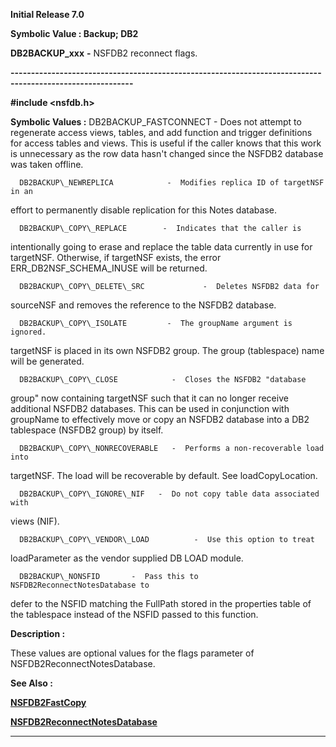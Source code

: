 




<!--
 /\* Font Definitions \*/
 @font-face
 {font-family:Helv;
 panose-1:2 11 6 4 2 2 2 3 2 4;}
@font-face
 {font-family:"Cambria Math";
 panose-1:2 4 5 3 5 4 6 3 2 4;}
 /\* Style Definitions \*/
 p.MsoNormal, li.MsoNormal, div.MsoNormal
 {margin-top:0cm;
 margin-right:0cm;
 margin-bottom:8.0pt;
 margin-left:0cm;
 line-height:107%;
 font-size:11.0pt;
 font-family:"Calibri",sans-serif;}
.MsoChpDefault
 {font-size:11.0pt;}
.MsoPapDefault
 {margin-bottom:8.0pt;
 line-height:107%;}
 /\* Page Definitions \*/
 @page WordSection1
 {size:612.0pt 792.0pt;
 margin:72.0pt 72.0pt 72.0pt 72.0pt;}
div.WordSection1
 {page:WordSection1;}
-->




**Initial Release 7.0**



**Symbolic Value : Backup; DB2**



**DB2BACKUP\_xxx** **-** NSFDB2
reconnect flags.


**----------------------------------------------------------------------------------------------------------**



**#include <nsfdb.h>**


 **Symbolic Values :**      DB2BACKUP\_FASTCONNECT         -  Does not attempt to
regenerate access views, tables, and add function and trigger definitions for
access tables and views. This is useful if the caller knows that this work is
unnecessary as the row data hasn't changed since the NSFDB2 database was taken
offline.  

  

      DB2BACKUP\_NEWREPLICA            -  Modifies replica ID of targetNSF in an
effort to permanently disable replication for this Notes database.  

  

      DB2BACKUP\_COPY\_REPLACE        -  Indicates that the caller is
intentionally going to erase and replace the table data currently in use for
targetNSF. Otherwise, if targetNSF exists, the error ERR\_DB2NSF\_SCHEMA\_INUSE
will be returned.  

  

  

      DB2BACKUP\_COPY\_DELETE\_SRC             -  Deletes NSFDB2 data for
sourceNSF and removes the reference to the NSFDB2 database.  

  

      DB2BACKUP\_COPY\_ISOLATE         -  The groupName argument is ignored.
targetNSF is placed in its own NSFDB2 group. The group (tablespace) name will
be generated.  

  

      DB2BACKUP\_COPY\_CLOSE            -  Closes the NSFDB2 "database
group" now containing targetNSF such that it can no longer receive
additional NSFDB2 databases. This can be used in conjunction with groupName to
effectively move or copy an NSFDB2 database into a DB2 tablespace (NSFDB2
group) by itself.  

  

      DB2BACKUP\_COPY\_NONRECOVERABLE   -  Performs a non-recoverable load into
targetNSF. The load will be recoverable by default. See loadCopyLocation.  

  

      DB2BACKUP\_COPY\_IGNORE\_NIF   -  Do not copy table data associated with
views (NIF).  

  

      DB2BACKUP\_COPY\_VENDOR\_LOAD          -  Use this option to treat
loadParameter as the vendor supplied DB LOAD module.  

  

      DB2BACKUP\_NONSFID       -  Pass this to NSFDB2ReconnectNotesDatabase to
defer to the NSFID matching the FullPath stored in the properties table of the
tablespace instead of the NSFID passed to this function.  

  




**Description :**



These values
are optional values for the flags parameter of NSFDB2ReconnectNotesDatabase.  


 **See Also :**


**[NSFDB2FastCopy](notes:///8525872100478C66/61FD4E9848264AD28525620B006BA8BD/57EBAEBF5D94B22F8525705A0011D760)**


**[NSFDB2ReconnectNotesDatabase](notes:///8525872100478C66/61FD4E9848264AD28525620B006BA8BD/F551E2856602672185256E600054B6EC)**



----------------------------------------------------------------------------------------------------------


 





